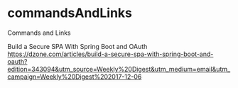 # commandsAndLinks
Commands and Links

Build a Secure SPA With Spring Boot and OAuth
https://dzone.com/articles/build-a-secure-spa-with-spring-boot-and-oauth?edition=343094&utm_source=Weekly%20Digest&utm_medium=email&utm_campaign=Weekly%20Digest%202017-12-06
